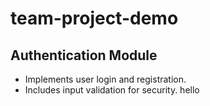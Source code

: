 # team-project-demo
## Authentication Module
- Implements user login and registration.
- Includes input validation for security.
hello
